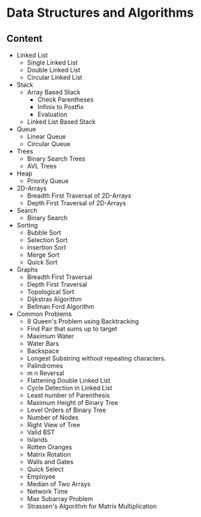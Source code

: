 # Data Structures and Algorithms

## Content
  * Linked List
     - Single Linked List
     - Double Linked List
     - Circular Linked List
  * Stack
     - Array Based Stack
          - Check Parentheses
          - Infinix to Postfix
          - Evaluation
     - Linked List Based Stack
  * Queue
     - Linear Queue
     - Circular Queue
  * Trees
     - Binary Search Trees
     - AVL Trees
  * Heap
     - Priority Queue
  * 2D-Arrays
     - Breadth First Traversal of 2D-Arrays
     - Depth First Traversal of 2D-Arrays
  * Search
     - Binary Search
  * Sorting
     - Bubble Sort
     - Selection Sort
     - Insertion Sort
     - Merge Sort
     - Quick Sort
  * Graphs
     - Breadth First Traversal
     - Depth First Traversal
     - Topological Sort
     - Dijkstras Algorithm
     - Bellman Ford Algorithm
  * Common Problems
     - 8 Queen's Problem using Backtracking
     - Find Pair that sums up to target
     - Maximum Water
     - Water Bars
     - Backspace
     - Longest Substring without repeating characters.
     - Palindromes
     - m n Reversal
     - Flattening Double Linked List
     - Cycle Detection in Linked List
     - Least number of Parenthesis
     - Maximum Height of Binary Tree
     - Level Orders of Binary Tree
     - Number of Nodes
     - Right View of Tree
     - Valid BST
     - Islands
     - Rotten Oranges
     - Matrix Rotation
     - Walls and Gates
     - Quick Select
     - Employee
     - Median of Two Arrays
     - Network Time
     - Max Subarray Problem
     - Strassen's Algorithm for Matrix Multiplication